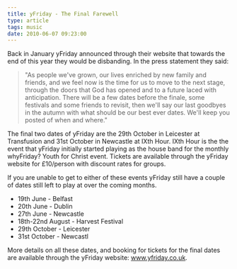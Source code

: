 ```yaml
---
title: yFriday - The Final Farewell
type: article
tags: music
date: 2010-06-07 09:23:00
---
```


Back in January yFriday announced through their website that towards the end of this year they would be disbanding. In the press statement they said:

> "As people we've grown, our lives enriched by new family and friends, and we feel now is the time for us to move to the next stage, through the doors that God has opened and to a future laced with anticipation. There will be a few dates before the finale, some festivals and some friends to revisit, then we'll say our last goodbyes in the autumn with what should be our best ever dates. We'll keep you posted of when and where."

The final two dates of yFriday are the 29th October in Leicester at Transfusion and 31st October in Newcastle at IXth Hour. IXth Hour is the the event that yFriday initially started playing as the house band for the monthly whyFriday? Youth for Christ event. Tickets are available through the yFriday website for &pound;10/person with discount rates for groups.

If you are unable to get to either of these events yFriday still have a couple of dates still left to play at over the coming months.

<ul><li>19th June - Belfast</li><li> 20th June - Dublin</li><li>27th June - Newcastle</li><li>18th-22nd August - Harvest Festival</li><li>29th October - Leicester</li><li>31st October - Newcastl</li></ul>

More details on all these dates, and booking for tickets for the final dates are available through the yFriday website: <a href="http://www.yfriday.co.uk/">www.yfriday.co.uk</a>.
